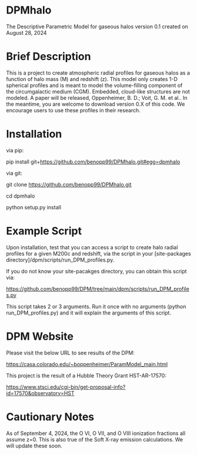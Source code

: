 # DPMhalo

The Descriptive Parametric Model for gaseous halos version 0.1 created on August 28, 2024

# Brief Description

This is a project to create atmospheric radial profiles for gaseous halos as a function of halo mass (M) and redshift (z).  This model only creates 1-D spherical profiles and is meant to model the volume-filling component of the circumgalactic medium (CGM).  Embedded, cloud-like structures are not modeled.  A paper will be released, Oppenheimer, B. D.; Voit, G. M. et al..  In the meantime, you are welcome to download version 0.X of this code.  We encourage users to use these profiles in their research.    

# Installation



via pip:

pip install git+https://github.com/benopp99/DPMhalo.git#egg=dpmhalo



via git: 

git clone https://github.com/benopp99/DPMhalo.git

cd dpmhalo

python setup.py install

# Example Script



Upon installation, test that you can access a script to create halo radial profiles for a given M200c and redshift, via the script in your [site-packages directory]/dpm/scripts/run_DPM_profiles.py.  

If you do not know your site-pacakges directory, you can obtain this script via:

https://github.com/benopp99/DPM/tree/main/dpm/scripts/run_DPM_profiles.py

This script takes 2 or 3 arguments.  Run it once with no arguments (python run_DPM_profiles.py) and it will explain the arguments of this script.  

# DPM Website


Please visit the below URL to see results of the DPM:  

https://casa.colorado.edu/~boppenheimer/ParamModel_main.html


This project is the result of a Hubble Theory Grant HST-AR-17570:  

https://www.stsci.edu/cgi-bin/get-proposal-info?id=17570&observatory=HST

# Cautionary Notes  


As of September 4, 2024, the O VI, O VII, and O VIII ionization fractions all assume z=0.  This is also true of the Soft X-ray emission calculations.  We will update these soon.  
